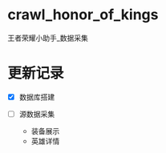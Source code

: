 # crawl_honor_of_kings
王者荣耀小助手_数据采集

# 更新记录

- [x] 数据库搭建
- [ ] 源数据采集
        
    - 装备展示
    - 英雄详情

